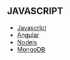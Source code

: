 ## JAVASCRIPT

- [Javascript](https://srimuthurajesh.github.io/Tech-Notes/JavaScript/JavaScript.html)
- [Angular](https://srimuthurajesh.github.io/Tech-Notes/JavaScript/angular.md)
- [Nodejs](https://srimuthurajesh.github.io/Tech-Notes/JavaScript/nodeJs.txt)
- [MongoDB](https://srimuthurajesh.github.io/Tech-Notes/JavaScript/mongoDB.html)
<!--stackedit_data:
eyJoaXN0b3J5IjpbLTIxNDU4OTcxMjcsMTc4NTU4ODEyMl19
-->
